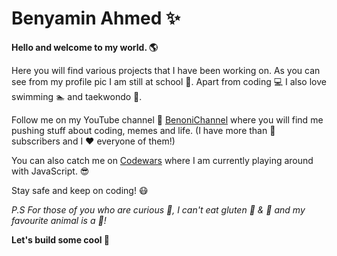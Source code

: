 # Benyamin Ahmed :sparkles:

**Hello and welcome to my world. :earth_americas:**

Here you will find various projects that I have been working on. As you can see from my profile pic I am still at school :school:. Apart from coding :computer: I also love swimming :swimmer: and taekwondo :facepunch:.

Follow me on my YouTube channel :movie_camera: [BenoniChannel](https://youtube.com/c/BenoniChannel) where you will find me pushing stuff about coding, memes and life. (I have more than :100: subscribers and I :heart: everyone of them!) 

You can also catch me on [Codewars](https://www.codewars.com/users/benyaminahmed) where I am currently playing around with JavaScript. :sunglasses: 

Stay safe and keep on coding! :mask:

_P.S For those of you who are curious :mag_right:, I can't eat gluten :cake: & :pig: and my favourite animal is a :tiger:!_

**Let's build some cool :shit:**
